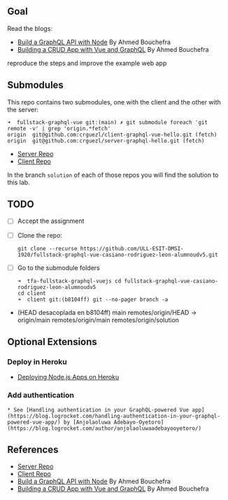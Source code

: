 ## Goal

Read the blogs:

* [Build a GraphQL API with Node](https://blog.jscrambler.com/build-a-graphql-api-with-node/) By Ahmed Bouchefra
* [Building a CRUD App with Vue and GraphQL](https://blog.jscrambler.com/building-a-crud-app-with-vue-and-graphql/) By Ahmed Bouchefra

reproduce the steps and improve the example web app  

## Submodules

This repo contains two submodules, one with the client and the other with the server:

```
➜  fullstack-graphql-vue git:(main) ✗ git submodule foreach 'git remote -v' | grep 'origin.*fetch'
origin  git@github.com:crguezl/client-graphql-vue-hello.git (fetch)
origin  git@github.com:crguezl/server-graphql-hello.git (fetch)
```
* [Server Repo](https://github.com/crguezl/server-graphql-hello)
* [Client Repo](https://github.com/crguezl/client-graphql-vue-hello/tree/main)

In the branch `solution` of each of those repos you will find the solution to this lab.

## TODO

* [  ] Accept the assignment
* [  ] Clone the repo:

  ```
  git clone --recurse https://github.com/ULL-ESIT-DMSI-1920/fullstack-graphql-vue-casiano-rodriguez-leon-alumnoudv5.git
  ```
*  [  ] Go to the submodule folders

  ```
  ➜  tfa-fullstack-graphql-vuejs cd fullstack-graphql-vue-casiano-rodriguez-leon-alumnoudv5
  cd client
  ➜  client git:(b8104ff) git --no-pager branch -a
* (HEAD desacoplada en b8104ff)
  main
  remotes/origin/HEAD -> origin/main
  remotes/origin/main
  remotes/origin/solution

## Optional Extensions

### Deploy in Heroku
  * [Deploying Node.js Apps on Heroku](https://devcenter.heroku.com/articles/deploying-nodejs)

### Add authentication
    * See [Handling authentication in your GraphQL-powered Vue app](https://blog.logrocket.com/handling-authentication-in-your-graphql-powered-vue-app/) by [Anjolaoluwa Adebayo-Oyetoro](https://blog.logrocket.com/author/anjolaoluwaadebayooyetoro/)


## References

* [Server Repo](https://github.com/crguezl/server-graphql-hello)
* [Client Repo](https://github.com/crguezl/client-graphql-vue-hello/tree/main)
* [Build a GraphQL API with Node](https://blog.jscrambler.com/build-a-graphql-api-with-node/) By Ahmed Bouchefra
* [Building a CRUD App with Vue and GraphQL](https://blog.jscrambler.com/building-a-crud-app-with-vue-and-graphql/) By Ahmed Bouchefra